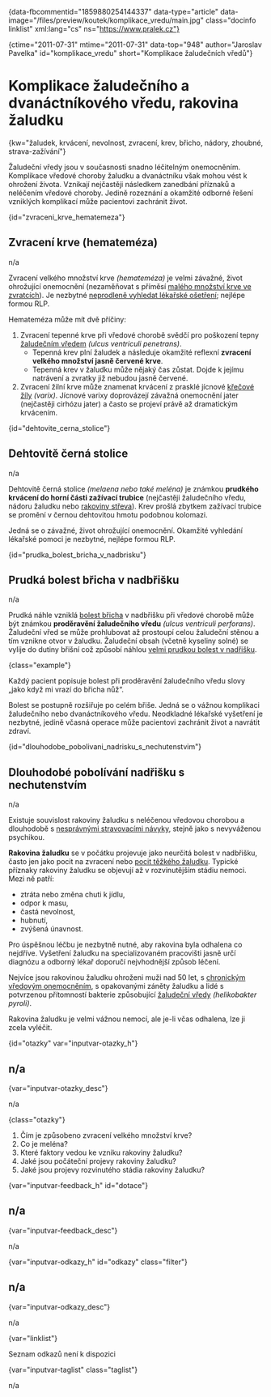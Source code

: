 
{data-fbcommentid="1859880254144337" data-type="article" data-image="/files/preview/koutek/komplikace_vredu/main.jpg" class="docinfo linklist" xml:lang="cs" ns="https://www.pralek.cz"}

{ctime="2011-07-31" mtime="2011-07-31" data-top="948" author="Jaroslav Pavelka" id="komplikace_vredu" short="Komplikace žaludečních vředů"}

# Komplikace žaludečního a dvanáctníkového vředu, rakovina žaludku 

{kw="žaludek, krvácení, nevolnost, zvracení, krev, břicho, nádory, zhoubné, strava-zažívání"}

Žaludeční vředy jsou v současnosti snadno léčitelným onemocněním. Komplikace vředové choroby žaludku a dvanáctníku však mohou vést k ohrožení života. Vznikají nejčastěji následkem zanedbání příznaků a neléčením vředové choroby. Jedině rozeznání a okamžité odborné řešení vzniklých komplikací může pacientovi zachránit život. 

{id="zvraceni\_krve\_hematemeza"}

## Zvracení krve (hemateméza) 

n/a 

Zvracení velkého množství krve _(hemateméza)_ je velmi závažné, život ohrožující onemocnění (nezaměňovat s příměsí [malého množství krve ve zvratcích][1]). Je nezbytné [neprodleně vyhledat lékařské ošetření][2]; nejlépe formou RLP. 

Hemateméza může mít dvě příčiny: 

  1. Zvracení tepenné krve při vředové chorobě svědčí pro poškození tepny [žaludečním vředem][3] _(ulcus ventriculi penetrans)_. 
      * Tepenná krev plní žaludek a následuje okamžité reflexní **zvracení velkého množství jasně červené krve**. 
      * Tepenná krev v žaludku může nějaký čas zůstat. Dojde k jejímu natrávení a zvratky již nebudou jasně červené. 
  2. Zvracení žilní krve může znamenat krvácení z prasklé jícnové [křečové žíly][4] _(varix)_. Jícnové varixy doprovázejí závažná onemocnění jater (nejčastěji cirhózu jater) a často se projeví právě až dramatickým krvácením. 

{id="dehtovite\_cerna\_stolice"}

## Dehtovitě černá stolice 

n/a 

Dehtovitě černá stolice _(melaena nebo také meléna)_ je známkou **prudkého krvácení do horní části zažívací trubice** (nejčastěji žaludečního vředu, nádoru žaludku nebo [rakoviny střeva][5]). Krev prošlá zbytkem zažívací trubice se promění v černou dehtovitou hmotu podobnou kolomazi. 

Jedná se o závažné, život ohrožující onemocnění. Okamžité vyhledání lékařské pomoci je nezbytné, nejlépe formou RLP. 

{id="prudka\_bolest\_bricha\_v\_nadbrisku"}

## Prudká bolest břicha v nadbřišku 

n/a 

Prudká náhle vzniklá [bolest břicha][6] v nadbřišku při vředové chorobě může být známkou **proděravění žaludečního vředu** _(ulcus ventriculi perforans)_. Žaludeční vřed se může prohlubovat až prostoupí celou žaludeční stěnou a tím vznikne otvor v žaludku. Žaludeční obsah (včetně kyseliny solné) se vylije do dutiny břišní což způsobí náhlou [velmi prudkou bolest v nadřišku][7]. 

{class="example"}

Každý pacient popisuje bolest při proděravění žaludečního vředu slovy „jako když mi vrazí do břicha nůž“. 

Bolest se postupně rozšiřuje po celém břiše. Jedná se o vážnou komplikaci žaludečního nebo dvanáctníkového vředu. Neodkladné lékařské vyšetření je nezbytné, jedině včasná operace může pacientovi zachránit život a navrátit zdraví. 

{id="dlouhodobe\_pobolivani\_nadrisku\_s\_nechutenstvim"}

## Dlouhodobé pobolívání nadřišku s nechutenstvím 

n/a 

Existuje souvislost rakoviny žaludku s neléčenou vředovou chorobou a dlouhodobě s [nesprávnými stravovacími návyky][8], stejně jako s nevyváženou psychikou. 

**Rakovina žaludku** se v počátku projevuje jako neurčitá bolest v nadbřišku, často jen jako pocit na zvracení nebo [pocit těžkého žaludku][1]. Typické příznaky rakoviny žaludku se objevují až v rozvinutějším stádiu nemoci. Mezi ně patří: 

  * ztráta nebo změna chuti k jídlu, 
  * odpor k masu, 
  * častá nevolnost, 
  * hubnutí, 
  * zvýšená únavnost. 

Pro úspěšnou léčbu je nezbytně nutné, aby rakovina byla odhalena co nejdříve. Vyšetření žaludku na specializovaném pracovišti jasně určí diagnózu a odborný lékař doporučí nejvhodnější způsob léčení. 

Nejvíce jsou rakovinou žaludku ohroženi muži nad 50 let, s [chronickým vředovým onemocněním][3], s opakovanými záněty žaludku a lidé s potvrzenou přítomností bakterie způsobující [žaludeční vředy][3] _(helikobakter pyroli)_. 

Rakovina žaludku je velmi vážnou nemocí, ale je-li včas odhalena, lze ji zcela vyléčit. 

{id="otazky" var="inputvar-otazky_h"}

## n/a 

{var="inputvar-otazky_desc"}

n/a 

{class="otazky"}

  1. Čím je způsobeno zvracení velkého množství krve? 
  2. Co je meléna? 
  3. Které faktory vedou ke vzniku rakoviny žaludku? 
  4. Jaké jsou počáteční projevy rakoviny žaludku? 
  5. Jaké jsou projevy rozvinutého stádia rakoviny žaludku? 

{var="inputvar-feedback_h" id="dotace"}

## n/a 

{var="inputvar-feedback_desc"}

n/a 

{var="inputvar-odkazy_h" id="odkazy" class="filter"}

## n/a 

{var="inputvar-odkazy_desc"}

n/a 

{var="linklist"}

Seznam odkazů není k dispozici 

{var="inputvar-taglist" class="taglist"}

n/a

 [1]: tlak_zaludku
 [2]: nalehavost_vysetreni
 [3]: zaludecni_vredy
 [4]: varixy
 [5]: rakovina_streva
 [6]: slepak
 [7]: pankreatitida
 [8]: zdrave_traveni

